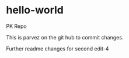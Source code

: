 # hello-world
PK Repo

This is parvez on the git hub to commit changes.

Further readme changes for second edit-4
